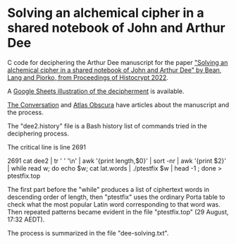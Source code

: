# Solving an alchemical cipher in a shared notebook of John and Arthur Dee

C code for deciphering the Arthur Dee manuscript for the paper ["Solving an alchemical cipher in a shared notebook of John and Arthur Dee" by Bean, Lang and Piorko, from Proceedings of Histocrypt 2022](https://doi.org/10.3384/ecp188388).

A [Google Sheets illustration of the decipherment](https://docs.google.com/spreadsheets/d/1SIB59QxKms1ka8KCQtXwLYEOujf7tI5a/edit?usp=sharing&ouid=116745699215337849405&rtpof=true&sd=true) is available.

[The Conversation](https://theconversation.com/deciphering-the-philosophers-stone-how-we-cracked-a-400-year-old-alchemical-cipher-167900) and [Atlas Obscura](https://www.atlasobscura.com/articles/medieval-alchemist-secret-code) have articles about the manuscript and the process.

The "dee2.history" file is a Bash history list of commands tried in the deciphering process.

The critical line is line 2691

2691  cat dee2 | tr ' ' '\n' | awk '{print length,$0}' | sort -nr | awk '{print $2}' | while read w; do echo $w; cat lat.words | ./ptestfix $w | head -1 ; done   > ptestfix.top

The first part before the "while" produces a list of ciphertext words in descending order of length, then "ptestfix" uses the ordinary Porta table to check
what the most popular Latin word corresponding to that word was. Then repeated patterns became evident in the file "ptestfix.top" (29 August, 17:32 AEDT).

The process is summarized in the file "dee-solving.txt".
